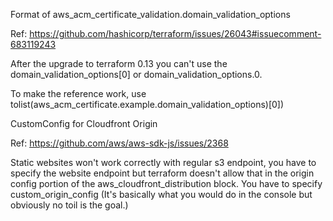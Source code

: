 
Format of aws_acm_certificate_validation.domain_validation_options

Ref: https://github.com/hashicorp/terraform/issues/26043#issuecomment-683119243

After the upgrade to terraform 0.13 you can't use the domain_validation_options[0] or domain_validation_options.0.

To make the reference work, use tolist(aws_acm_certificate.example.domain_validation_options)[0])



CustomConfig for Cloudfront Origin 

Ref: https://github.com/aws/aws-sdk-js/issues/2368

Static websites won't work correctly with regular s3 endpoint, you have to specify the website endpoint but
terraform doesn't allow that in the origin config portion of the aws_cloudfront_distribution block. You have to specify
custom_origin_config (It's basically what you would do in the console but obviously no toil is the goal.)
